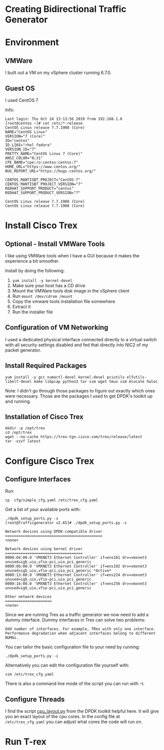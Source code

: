 # Creating Bidirectional Traffic Generator

# Environment

## VMWare

I built out a VM on my vSphere cluster running 6.7.0.

## Guest OS

I used CentOS 7

Info:

    Last login: Thu Oct 24 13:13:56 2019 from 192.168.1.6
    [root@centos ~]# cat /etc/*-release
    CentOS Linux release 7.7.1908 (Core)
    NAME="CentOS Linux"
    VERSION="7 (Core)"
    ID="centos"
    ID_LIKE="rhel fedora"
    VERSION_ID="7"
    PRETTY_NAME="CentOS Linux 7 (Core)"
    ANSI_COLOR="0;31"
    CPE_NAME="cpe:/o:centos:centos:7"
    HOME_URL="https://www.centos.org/"
    BUG_REPORT_URL="https://bugs.centos.org/"

    CENTOS_MANTISBT_PROJECT="CentOS-7"
    CENTOS_MANTISBT_PROJECT_VERSION="7"
    REDHAT_SUPPORT_PRODUCT="centos"
    REDHAT_SUPPORT_PRODUCT_VERSION="7"

    CentOS Linux release 7.7.1908 (Core)
    CentOS Linux release 7.7.1908 (Core)

# Install Cisco Trex

## Optional - Install VMWare Tools

I like using VMWare tools when I have a GUI because it makes the experience a bit
smoother.

Install by doing the following:

1. `yum install -y kernel-devel`
2. Make sure your host has a CD drive
3. Mount the VMWare tools disk image in the vSphere client
4. Run `mount /dev/cdrom /mount`
5. Copy the vmware tools installation file somewhere
6. Extract it
7. Run the installer file

## Configuration of VM Networking

I used a dedicated physical interface connected directly to a virtual switch
with all security settings disabled and fed that directly into NIC2 of my packet
generator.

## Install Required Packages

    yum install -y gcc numactl-devel kernel-devel pciutils elfutils-libelf-devel make libpcap python3 tar vim wget tmux vim mlocate hwloc

Note: I didn't go through those packages to figure out exactly which ones were necessary.
Those are the packages I used to get DPDK's toolkit up and running.

## Installation of Cisco Trex

    mkdir -p /opt/trex
    cd /opt/trex
    wget --no-cache https://trex-tgn.cisco.com/trex/release/latest
    tar -xzvf latest

# Configure Cisco Trex

## Configure Interfaces

Run:

    cp  cfg/simple_cfg.yaml /etc/trex_cfg.yaml

Get a list of your available ports with:

    ./dpdk_setup_ports.py -s
    [root@trafficgenerator v2.65]# ./dpdk_setup_ports.py -s

    Network devices using DPDK-compatible driver
    ============================================
    <none>

    Network devices using kernel driver
    ===================================
    0000:04:00.0 'VMXNET3 Ethernet Controller' if=ens161 drv=vmxnet3 unused=igb_uio,vfio-pci,uio_pci_generic
    0000:0b:00.0 'VMXNET3 Ethernet Controller' if=ens192 drv=vmxnet3 unused=igb_uio,vfio-pci,uio_pci_generic *Active*
    0000:13:00.0 'VMXNET3 Ethernet Controller' if=ens224 drv=vmxnet3 unused=igb_uio,vfio-pci,uio_pci_generic
    0000:1b:00.0 'VMXNET3 Ethernet Controller' if=ens256 drv=vmxnet3 unused=igb_uio,vfio-pci,uio_pci_generic

    Other network devices
    =====================
    <none>

Since we are running Trex as a traffic generator we now need to add a dummy interface.
Dummy interfaces in Trex can solve two problems:

    Odd number of interfaces. For example, TRex with only one interface.
    Performance degradation when adjacent interfaces belong to different NUMAs.


You can tailor the basic configuration file to your need by running:

    ./dpdk_setup_ports.py -i

Alternatively you can edit the configuration file yourself with:

    vim /etc/trex_cfg.yaml

There is also a command line mode of the script you can run with -t.

## Configure Threads

I find the script [cpu_layout.py](./cpu_layout.py) from the DPDK toolkit helpful
here. It will give you an exact layout of the cpu cores. In the config file at `/etc/trex_cfg.yaml`
you can adjust what cores the code will run on.

# Run T-rex

